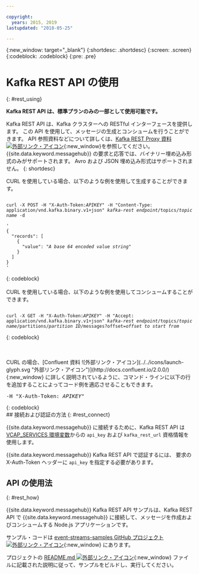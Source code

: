 ```yaml
---

copyright:
  years: 2015, 2019
lastupdated: "2018-05-25"

---
```


{:new_window: target="_blank"}
{:shortdesc: .shortdesc}
{:screen: .screen}
{:codeblock: .codeblock}
{:pre: .pre}

# Kafka REST API の使用
{: #rest_using}

**Kafka REST API は、標準プランのみの一部として使用可能です。**
<br/>

Kafka REST API は、Kafka クラスターへの RESTful インターフェースを提供します。 この API を使用して、メッセージの生成とコンシュームを行うことができます。 API 参照資料などについて詳しくは、[Kafka REST Proxy 資料 ![外部リンク・アイコン](../../icons/launch-glyph.svg "外部リンク・アイコン")](https://docs.confluent.io/2.0.0/kafka-rest/docs/index.html){:new_window}を参照してください。 {{site.data.keyword.messagehub}} の要求と応答では、バイナリー埋め込み形式のみがサポートされます。 Avro および JSON 埋め込み形式はサポートされません。
{: shortdesc}

CURL を使用している場合、以下のような例を使用して生成することができます。
<pre class="pre"><code>
curl -X POST -H "X-Auth-Token:<var class="keyword varname">APIKEY</var>" -H "Content-Type: application/vnd.kafka.binary.v1+json" <var class="keyword varname">kafka-rest endpoint</var>/topics/<var class="keyword varname">topic name</var> -d 

'
{
  "records": [
    {
      "value": "<var class="keyword varname">A base 64 encoded value string</var>"
    }
  ]
}
'
</code></pre>
{: codeblock}
<br/>
<br/>
CURL を使用している場合、以下のような例を使用してコンシュームすることができます。
<pre class="pre"><code>
curl -X GET -H "X-Auth-Token:<var class="keyword varname">APIKEY</var>" -H "Accept: application/vnd.kafka.binary.v1+json" <var class="keyword varname">kafka-rest endpoint</var>/topics/<var class="keyword varname">topic name</var>/partitions/<var class="keyword varname">partition ID</var>/messages?offset=<var class="keyword varname">offset to start from</var>
</code></pre>
{: codeblock}

<br/>
<br/>
CURL の場合、[Confluent 資料 ![外部リンク・アイコン](../../icons/launch-glyph.svg "外部リンク・アイコン")](http://docs.confluent.io/2.0.0/){:new_window} に詳しく説明されているように、コマンド・ラインに以下の行を追加することによってコード例を適応させることもできます。
<pre class="pre">-H "X-Auth-Token: <var class="keyword varname">APIKEY</var>"</pre>
{: codeblock}

<br/>
## 接続および認証の方法
{: #rest_connect}

<!-- info was in eventstreams066.md -->

<!-- Comment from Andrew
basic introduction, definitely including health warning
-->
{{site.data.keyword.messagehub}} に接続するために、Kafka REST API は [VCAP_SERVICES 環境変数](/docs/services/EventStreams/eventstreams127.html)からの <code>api_key</code> および <code>kafka_rest_url</code> 資格情報を使用します。


{{site.data.keyword.messagehub}} Kafka REST API で認証するには、
要求の X-Auth-Token ヘッダーに <code>api_key</code> を指定する必要があります。


## API の使用法
{: #rest_how}

<!-- info was in eventstreams097.md -->

{{site.data.keyword.messagehub}} Kafka REST API サンプルは、Kafka REST API で {{site.data.keyword.messagehub}} に接続して、メッセージを作成およびコンシュームする Node.js アプリケーションです。

サンプル・コードは [event-streams-samples GitHub プロジェクト ![外部リンク・アイコン](../../icons/launch-glyph.svg "外部リンク・アイコン")](https://github.com/ibm-messaging/event-streams-samples/tree/master/kafka-nodejs-console-sample){:new_window} にあります。

プロジェクトの [README.md ![外部リンク・アイコン](../../icons/launch-glyph.svg "外部リンク・アイコン")](https://github.com/ibm-messaging/event-streams-samples/tree/master/kafka-nodejs-console-sample){:new_window} ファイルに記載された説明に従って、サンプルをビルドし、実行してください。


